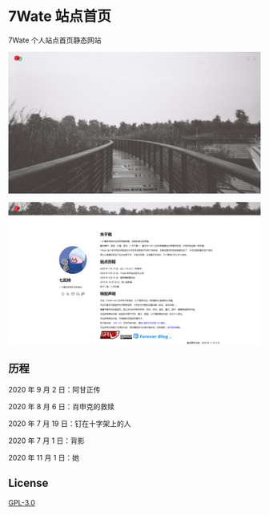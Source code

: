 # 7Wate 站点首页

7Wate 个人站点首页静态网站

![样式](1.png)

![关于](2.png)

## 历程

2020 年 9 月 2 日：阿甘正传

2020 年 8 月 6 日：肖申克的救赎

2020 年 7 月 19 日：钉在十字架上的人

2020 年 7 月 1 日：背影

2020 年 11 月 1 日：她

## License

[GPL-3.0](https://www.gnu.org/licenses/gpl-3.0.html)